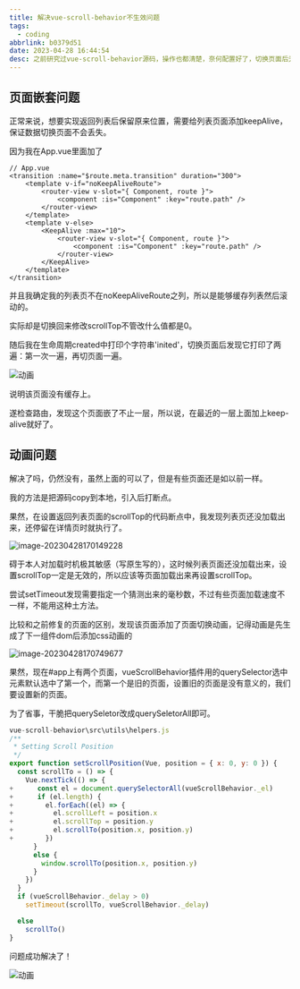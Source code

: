 ```yaml
---
title: 解决vue-scroll-behavior不生效问题
tags:
  - coding
abbrlink: b0379d51
date: 2023-04-28 16:44:54
desc: 之前研究过vue-scroll-behavior源码，操作也都清楚，奈何配置好了，切换页面后无效，也不滚动到指定位置。。
---
```






## 页面嵌套问题

正常来说，想要实现返回列表后保留原来位置，需要给列表页面添加keepAlive，保证数据切换页面不会丢失。

因为我在App.vue里面加了

```vue
// App.vue
<transition :name="$route.meta.transition" duration="300">
    <template v-if="noKeepAliveRoute">
		<router-view v-slot="{ Component, route }">
    		<component :is="Component" :key="route.path" />
        </router-view>
    </template>
    <template v-else>
        <KeepAlive :max="10">
            <router-view v-slot="{ Component, route }">
            	<component :is="Component" :key="route.path" />
            </router-view>
        </KeepAlive>
    </template>
</transition>
```

并且我确定我的列表页不在noKeepAliveRoute之列，所以是能够缓存列表然后滚动的。

实际却是切换回来修改scrollTop不管改什么值都是0。

随后我在生命周期created中打印个字符串'inited'，切换页面后发现它打印了两遍：第一次一遍，再切页面一遍。

![动画](解决vue-scroll-behavior不生效问题/g1.gif)

说明该页面没有缓存上。



遂检查路由，发现这个页面嵌了不止一层，所以说，在最近的一层上面加上keep-alive就好了。

## 动画问题

解决了吗，仍然没有，虽然上面的可以了，但是有些页面还是如以前一样。

我的方法是把源码copy到本地，引入后打断点。

果然，在设置返回列表页面的scrollTop的代码断点中，我发现列表页还没加载出来，还停留在详情页时就执行了。

![image-20230428170149228](解决vue-scroll-behavior不生效问题/image-20230428170149228.png)

碍于本人对加载时机极其敏感（写原生写的），这时候列表页面还没加载出来，设置scrollTop一定是无效的，所以应该等页面加载出来再设置scrollTop。

尝试setTimeout发现需要指定一个猜测出来的毫秒数，不过有些页面加载速度不一样，不能用这种土方法。

比较和之前修复的页面的区别，发现该页面添加了页面切换动画，记得动画是先生成了下一组件dom后添加css动画的

![image-20230428170749677](解决vue-scroll-behavior不生效问题/image-20230428170749677.png)

果然，现在#app上有两个页面，vueScrollBehavior插件用的querySelector选中元素默认选中了第一个，而第一个是旧的页面，设置旧的页面是没有意义的，我们要设置新的页面。

为了省事，干脆把querySeletor改成querySeletorAll即可。

```javascript
vue-scroll-behavior\src\utils\helpers.js
/**
 * Setting Scroll Position
 */
export function setScrollPosition(Vue, position = { x: 0, y: 0 }) {
  const scrollTo = () => {
    Vue.nextTick(() => {
+      const el = document.querySelectorAll(vueScrollBehavior._el)
+      if (el.length) {
+        el.forEach((el) => {
+          el.scrollLeft = position.x
+          el.scrollTop = position.y
+          el.scrollTo(position.x, position.y)
+        })
      }
      else {
        window.scrollTo(position.x, position.y)
      }
    })
  }
  if (vueScrollBehavior._delay > 0)
    setTimeout(scrollTo, vueScrollBehavior._delay)

  else
    scrollTo()
}
```

问题成功解决了！

![动画](解决vue-scroll-behavior不生效问题/动画-1682673109569.gif)
